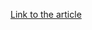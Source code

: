[Link to the article](https://fieldeffect.com/blog/north-korean-hackers-likely-collaborated-with-play-ransomware-group)
